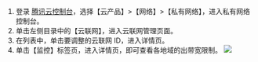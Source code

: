 1. 登录 [腾讯云控制台](https://console.cloud.tencent.com/)，选择【云产品】>【网络】>【私有网络】，进入私有网络控制台。
2. 单击左侧目录中的【云联网】，进入云联网管理页面。
3. 在列表中，单击要调整的云联网 ID，进入详情页。
4. 单击【监控】标签页，进入详情页，即可查看各地域的出带宽限制。
![](https://main.qcloudimg.com/raw/b1e4e7a749a00932d6ee36bdda051384.png)
